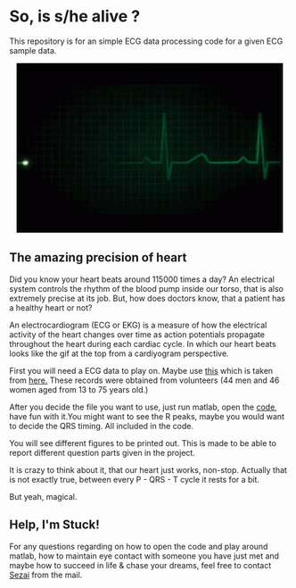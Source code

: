 # So, is s/he alive ? 

This repository is for an simple ECG data processing code for a given ECG sample data.


<p align="center">
  <img src="ECG.gif">
</p>

## The amazing precision of heart

Did you know your heart beats around 115000 times a day? An electrical system controls the rhythm of the blood pump inside our torso, that is also extremely precise at its job. But, how does doctors know, that a patient has a healthy heart or not?

An electrocardiogram (ECG or EKG) is a measure of how the electrical activity of the heart changes over time as action potentials propagate throughout the heart during each cardiac cycle. In which our heart beats looks like the gif at the top from a cardiyogram perspective.

First you will need a ECG data to play on. Maybe use [this](ecg-id-database-1.0.0.zip) which is taken from [here.](https://physionet.org/content/ecgiddb/1.0.0/) These records were obtained from volunteers (44 men and 46 women aged from 13 to 75 years old.)

After you decide the file you want to use, just run matlab, open the [code](ECG_processing.m), have fun with it.You might want to see the R peaks, maybe you would want to decide the QRS timing. All included in the code.

You will see different figures to be printed out. This is made to be able to report different question parts given in the project.

It is crazy to think about it, that our heart just works, non-stop. Actually that is not exactly true, between every P - QRS - T cycle it rests for a bit. 

But yeah, magical.


## Help, I'm Stuck!

For any questions regarding on how to open the code and play around matlab, how to maintain eye contact with someone you have just met and maybe how to succeed in life & chase your dreams, feel free to contact [Sezai](mailto:sezaiburakkantarci@gmail.com) from the mail. 



